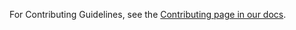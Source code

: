 For Contributing Guidelines, see the [Contributing page in our docs](https://fsu-acm.github.io/Contest-Server/contributing/).
